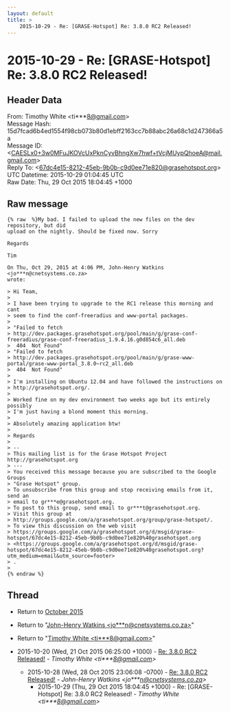 ```yaml
---
layout: default
title: >
    2015-10-29 - Re: [GRASE-Hotspot] Re: 3.8.0 RC2 Released!
---
```


# 2015-10-29 - Re: [GRASE-Hotspot] Re: 3.8.0 RC2 Released!

## Header Data

From: Timothy White \<ti***8@gmail.com\><br>
Message Hash: 15d7fcad6b4ed1554f98cb073b80d1ebff2163cc7b88abc26a68c1d247366a5a<br>
Message ID: \<CAESLx0+3w0MFuJKOVcUxPknCyvBhngXw7hwf+tVcjMUypQhoeA@mail.gmail.com\><br>
Reply To: \<67dc4e15-8212-45eb-9b0b-c9d0ee71e820@grasehotspot.org\><br>
UTC Datetime: 2015-10-29 01:04:45 UTC<br>
Raw Date: Thu, 29 Oct 2015 18:04:45 +1000<br>

## Raw message

```
{% raw  %}My bad. I failed to upload the new files on the dev repository, but did
upload on the nightly. Should be fixed now. Sorry

Regards

Tim

On Thu, Oct 29, 2015 at 4:06 PM, John-Henry Watkins <jo***n@cnetsystems.co.za>
wrote:

> Hi Team,
>
> I have been trying to upgrade to the RC1 release this morning and cant
> seem to find the conf-freeradius and www-portal packages.
>
> "Failed to fetch
> http://dev.packages.grasehotspot.org/pool/main/g/grase-conf-freeradius/grase-conf-freeradius_1.9.4.16.g0d854c6_all.deb
>  404  Not Found"
> "Failed to fetch
> http://dev.packages.grasehotspot.org/pool/main/g/grase-www-portal/grase-www-portal_3.8.0~rc2_all.deb
>  404  Not Found"
>
> I'm installing on Ubuntu 12.04 and have followed the instructions on
> http://grasehotspot.org/.
>
> Worked fine on my dev environment two weeks ago but its entirely possibly
> I'm just having a blond moment this morning.
>
> Absolutely amazing application btw!
>
> Regards
>
> --
> This mailing list is for the Grase Hotspot Project http://grasehotspot.org
> ---
> You received this message because you are subscribed to the Google Groups
> "Grase Hotspot" group.
> To unsubscribe from this group and stop receiving emails from it, send an
> email to gr***e@grasehotspot.org.
> To post to this group, send email to gr***t@grasehotspot.org.
> Visit this group at
> http://groups.google.com/a/grasehotspot.org/group/grase-hotspot/.
> To view this discussion on the web visit
> https://groups.google.com/a/grasehotspot.org/d/msgid/grase-hotspot/67dc4e15-8212-45eb-9b0b-c9d0ee71e820%40grasehotspot.org
> <https://groups.google.com/a/grasehotspot.org/d/msgid/grase-hotspot/67dc4e15-8212-45eb-9b0b-c9d0ee71e820%40grasehotspot.org?utm_medium=email&utm_source=footer>
> .
>
{% endraw %}
```

## Thread

+ Return to [October 2015](/archive/2015/10)

+ Return to "[John-Henry Watkins <jo***n<span>@</span>cnetsystems.co.za>](/authors/jo___n_at_cnetsystems_co_za)"
+ Return to "[Timothy White <ti***8<span>@</span>gmail.com>](/authors/ti___8_at_gmail_com)"

+ 2015-10-20 (Wed, 21 Oct 2015 06:25:00 +1000) - [Re: 3.8.0 RC2 Released!](/archive/2015/10/27e888f4c00b262271a9a079849b325e05cd08e4e707463b995ee1a286fe8c67) - _Timothy White \<ti***8@gmail.com\>_
  + 2015-10-28 (Wed, 28 Oct 2015 23:06:08 -0700) - [Re: 3.8.0 RC2 Released!](/archive/2015/10/04b9d4fb617681384e0df3aba5ff978bcde5ae1619de9d67667740ebb1aac13a) - _John-Henry Watkins \<jo***n@cnetsystems.co.za\>_
    + 2015-10-29 (Thu, 29 Oct 2015 18:04:45 +1000) - Re: [GRASE-Hotspot] Re: 3.8.0 RC2 Released! - _Timothy White \<ti***8@gmail.com\>_

